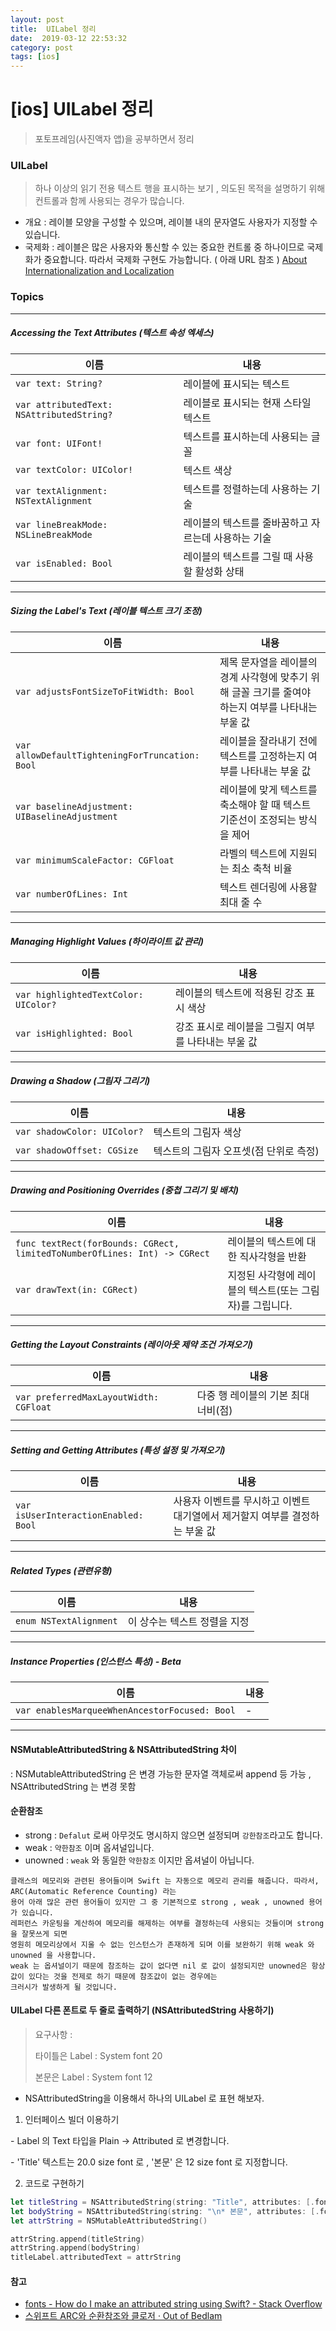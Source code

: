 ```yaml
---
layout: post
title:  UILabel 정리
date:  2019-03-12 22:53:32
category: post
tags: [ios]
---
```


# [ios] UILabel 정리

> 포토프레임(사진액자 앱)을 공부하면서 정리

###  UILabel

> 하나 이상의 읽기 전용 텍스트 행을 표시하는 보기 , 의도된 목적을 설명하기 위해 컨트롤과 함께 사용되는 경우가 많습니다.

- 개요 : 레이블 모양을 구성할 수 있으며, 레이블 내의 문자열도 사용자가 지정할 수 있습니다.
- 국제화 : 레이블은 많은 사용자와 통신할 수 있는 중요한 컨트롤 중 하나이므로 국제화가 중요합니다. 따라서 국제화 구현도 가능합니다. ( 아래 URL 참조 ) [About Internationalization and Localization](https://developer.apple.com/library/archive/documentation/MacOSX/Conceptual/BPInternational/Introduction/Introduction.html#//apple_ref/doc/uid/10000171i)

### Topics

------

##### Accessing the Text Attributes (텍스트 속성 엑세스)

| 이름                                      | 내용                                                |
| ----------------------------------------- | --------------------------------------------------- |
| `var text: String?`                       | 레이블에 표시되는 텍스트                            |
| `var attributedText: NSAttributedString?` | 레이블로 표시되는 현재 스타일 텍스트                |
| `var font: UIFont!`                       | 텍스트를 표시하는데 사용되는 글꼴                   |
| `var textColor: UIColor!`                 | 텍스트 색상                                         |
| `var textAlignment: NSTextAlignment`      | 텍스트를 정렬하는데 사용하는 기술                   |
| `var lineBreakMode: NSLineBreakMode`      | 레이블의 텍스트를 줄바꿈하고 자르는데 사용하는 기술 |
| `var isEnabled: Bool`                     | 레이블의 텍스트를 그릴 때 사용할 활성화 상태        |

------

##### Sizing the Label's Text (레이블 텍스트 크기 조정)

| 이름                                            | 내용                                                         |
| ----------------------------------------------- | ------------------------------------------------------------ |
| `var adjustsFontSizeToFitWidth: Bool`           | 제목 문자열을 레이블의 경계 사각형에 맞추기 위해 글꼴 크기를 줄여야 하는지 여부를 나타내는 부울 값 |
| `var allowDefaultTighteningForTruncation: Bool` | 레이블을 잘라내기 전에 텍스트를 고정하는지 여부를 나타내는 부울 값 |
| `var baselineAdjustment: UIBaselineAdjustment`  | 레이블에 맞게 텍스트를 축소해야 할 때 텍스트 기준선이 조정되는 방식을 제어 |
| `var minimumScaleFactor: CGFloat`               | 라벨의 텍스트에 지원되는 최소 축척 비율                      |
| `var numberOfLines: Int`                        | 텍스트 렌더링에 사용할 최대 줄 수                            |

------

##### Managing Highlight Values (하이라이트 값 관리)

| 이름                                 | 내용                                                |
| ------------------------------------ | --------------------------------------------------- |
| `var highlightedTextColor: UIColor?` | 레이블의 텍스트에 적용된 강조 표시 색상             |
| `var isHighlighted: Bool`            | 강조 표시로 레이블을 그릴지 여부를 나타내는 부울 값 |

------

##### Drawing a Shadow (그림자 그리기)

| 이름                        | 내용                                   |
| --------------------------- | -------------------------------------- |
| `var shadowColor: UIColor?` | 텍스트의 그림자 색상                   |
| `var shadowOffset: CGSize`  | 텍스트의 그림자 오프셋(점 단위로 측정) |

------

##### Drawing and Positioning Overrides (중첩 그리기 및 배치)

| 이름                                                         | 내용                                                     |
| ------------------------------------------------------------ | -------------------------------------------------------- |
| `func textRect(forBounds: CGRect, limitedToNumberOfLines: Int) -> CGRect` | 레이블의 텍스트에 대한 직사각형을 반환                   |
| `var drawText(in: CGRect)`                                   | 지정된 사각형에 레이블의 텍스트(또는 그림자)를 그립니다. |

------

##### Getting the Layout Constraints (레이아웃 제약 조건 가져오기)

| 이름                                   | 내용                                |
| -------------------------------------- | ----------------------------------- |
| `var preferredMaxLayoutWidth: CGFloat` | 다중 행 레이블의 기본 최대 너비(점) |

------

##### Setting and Getting Attributes (특성 설정 및 가져오기)

| 이름                                 | 내용                                                         |
| ------------------------------------ | ------------------------------------------------------------ |
| `var isUserInteractionEnabled: Bool` | 사용자 이벤트를 무시하고 이벤트 대기열에서 제거할지 여부를 결정하는 부울 값 |

------

##### Related Types (관련유형)

| 이름                   | 내용                         |
| ---------------------- | ---------------------------- |
| `enum NSTextAlignment` | 이 상수는 텍스트 정렬을 지정 |

------

##### Instance Properties (인스턴스 특성) - Beta

| 이름                                          | 내용 |
| --------------------------------------------- | ---- |
| `var enablesMarqueeWhenAncestorFocused: Bool` | -    |

------

#### NSMutableAttributedString & NSAttributedString 차이

: NSMutableAttributedString 은 변경 가능한 문자열 객체로써 append 등 가능 , NSAttributedString 는 변경 못함



#### 순환참조

- strong : `Defalut` 로써 아무것도 명시하지 않으면 설정되며 `강한참조`라고도 합니다.
- weak : `약한참조` 이며 옵셔널입니다.
- unowned : `weak` 와 동일한 `약한참조` 이지만 옵셔널이 아닙니다.

```
클래스의 메모리와 관련된 용어들이며 Swift 는 자동으로 메모리 관리를 해줍니다. 따라서, ARC(Automatic Reference Counting) 라는 
용어 아래 많은 관련 용어들이 있지만 그 중 기본적으로 strong , weak , unowned 용어가 있습니다.
레퍼런스 카운팅을 계산하여 메모리를 해제하는 여부를 결정하는데 사용되는 것들이며 strong 을 잘못쓰게 되면
영원히 메모리상에서 지울 수 없는 인스턴스가 존재하게 되며 이를 보완하기 위해 weak 와 unowned 을 사용합니다.
weak 는 옵셔널이기 때문에 참조하는 값이 없다면 nil 로 값이 설정되지만 unowned은 항상 값이 있다는 것을 전제로 하기 때문에 참조값이 없는 경우에는 
크러시가 발생하게 될 것입니다.
```



#### UILabel 다른 폰트로 두 줄로 출력하기 (NSAttributedString 사용하기)

> 요구사항 : 
>
> 타이틀은 Label : System font 20
>
> 본문은 Label : System font 12

* NSAttributedString을 이용해서 하나의 UILabel 로 표현 해보자.

1. 인터페이스 빌더 이용하기

\- Label 의 Text 타입을 Plain -> Attributed 로 변경합니다.

  \- 'Title' 텍스트는 20.0 size font 로 ,  '본문' 은 12 size font 로 지정합니다. 



2. 코드로 구현하기

```swift
let titleString = NSAttributedString(string: "Title", attributes: [.font : UIFont.systemFont(ofSize: 20)]) 
let bodyString = NSAttributedString(string: "\n* 본문", attributes: [.font : UIFont.systemFont(ofSize: 12)]) 
let attrString = NSMutableAttributedString() 

attrString.append(titleString) 
attrString.append(bodyString) 
titleLabel.attributedText = attrString
```



#### 참고

- [fonts - How do I make an attributed string using Swift? - Stack Overflow](https://stackoverflow.com/questions/24666515/how-do-i-make-an-attributed-string-using-swift)
- [스위프트 ARC와 순환참조와 클로저 · Out of Bedlam](https://outofbedlam.github.io/swift/2016/01/31/Swift-ARC-Closure-weakself/)



